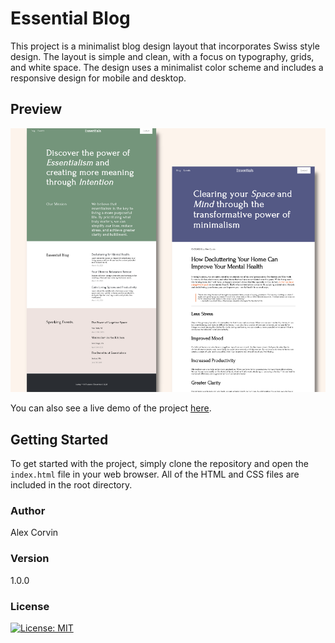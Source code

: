 # Essential Blog

This project is a minimalist blog design layout that incorporates Swiss style design. The layout is simple and clean, with a focus on typography, grids, and white space. The design uses a minimalist color scheme and includes a responsive design for mobile and desktop.

## Preview

![Preview of the minimalist blog design](https://github.com/acorvin/essential-blog/blob/main/images/essential-blog.png?raw=true)

You can also see a live demo of the project [here](https://acorvin.github.io/essential-blog/).

## Getting Started

To get started with the project, simply clone the repository and open the `index.html` file in your web browser. All of the HTML and CSS files are included in the root directory.

### Author

Alex Corvin

### Version

1.0.0

### License

[![License: MIT](https://img.shields.io/badge/License-MIT-yellow.svg)](https://opensource.org/licenses/MIT)
